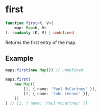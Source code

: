 # first

```ts
function first<K, V>(
    map: Map<K, V>
): readonly [K, V] | undefined
```

Returns the first entry of the map.

## Example

```ts
maps.first(new Map()) // undefined
```

```ts
maps.first(
    new Map([
        [1, { name: 'Paul McCartney' }],
        [2, { name: 'John Lennon' }],
    ])
) // [1, { name: 'Paul McCartney' }]
```
